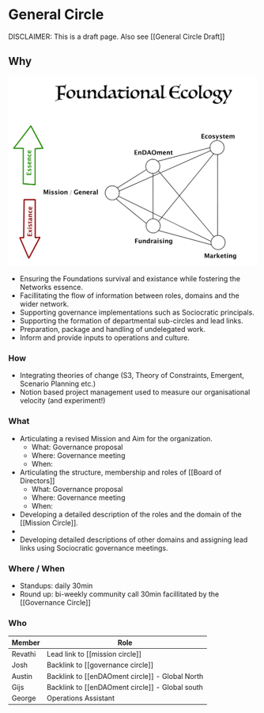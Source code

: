 # General Circle
DISCLAIMER: This is a draft page. 
Also see [[General Circle Draft]]

## Why
![](assets/FoundationalEcologySmall.jpg)
- Ensuring the Foundations survival and existance while fostering the Networks essence.
- Facillitating the flow of information between roles, domains and the wider network.
- Supporting governance implementations such as Sociocratic principals.
- Supporting the formation of departmental sub-circles and lead links.
- Preparation, package and handling of undelegated work.
- Inform and provide inputs to operations and culture.

### How
- Integrating theories of change (S3, Theory of Constraints, Emergent, Scenario Planning etc.)
- Notion based project management used to measure our organisational velocity (and experiment!)

### What 
- Articulating a revised Mission and Aim for the organization.
	- What: Governance proposal
	- Where: Governance meeting
	- When: 
- Articulating the structure, membership and roles of [[Board of Directors]]
	- What: Governance proposal
	- Where: Governance meeting
	- When: 
- Developing a detailed description of the roles and the domain of the [[Mission Circle]].
- 
- Developing detailed descriptions of other domains and assigning lead links using Sociocratic governance meetings.


### Where / When
- Standups: daily 30min
- Round up: bi-weekly community call 30min facillitated by the [[Governance Circle]]


### Who 
| Member | Role |
|---|---|
| Revathi | Lead link to [[mission circle]] |
| Josh | Backlink to [[governance circle]] |
| Austin | Backlink to [[enDAOment circle]] - Global North |
| Gijs | Backlink to [[enDAOment circle]] - Global south |
| George | Operations Assistant |